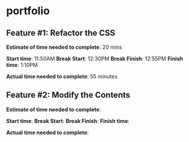 # portfolio

## Feature #1: Refactor the CSS

**Estimate of time needed to complete**: 20 mins

**Start time**: 11:50AM
**Break Start**: 12:30PM
**Break Finish**: 12:55PM
**Finish time**: 1:10PM

**Actual time needed to complete**: 55 minutes

## Feature #2: Modify the Contents

**Estimate of time needed to complete**: 

**Start time**: 
**Break Start**: 
**Break Finish**: 
**Finish time**: 

**Actual time needed to complete**: 